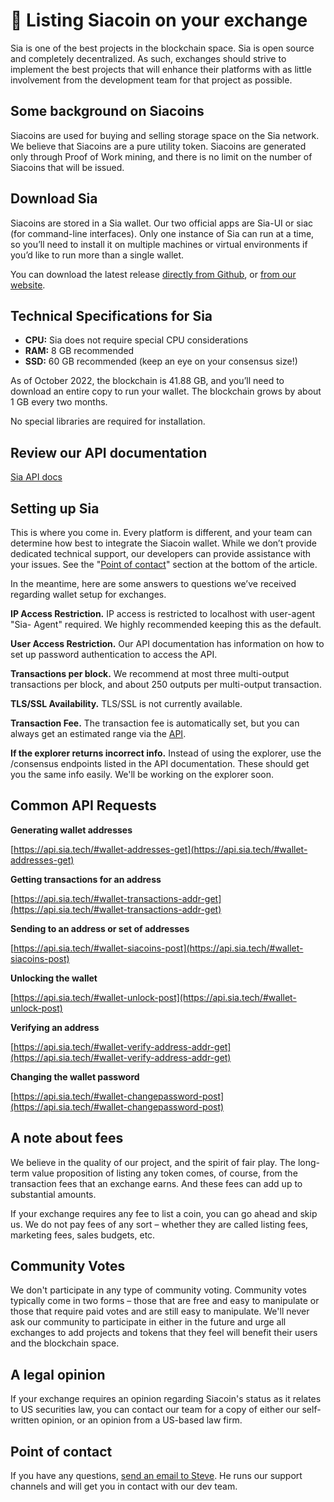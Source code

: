 # 🚧 Listing Siacoin on your exchange

Sia is one of the best projects in the blockchain space. Sia is open source and completely decentralized. As such, exchanges should strive to implement the best projects that will enhance their platforms with as little involvement from the development team for that project as possible.

## Some background on Siacoins

Siacoins are used for buying and selling storage space on the Sia network. We believe that Siacoins are a pure utility token. Siacoins are generated only through Proof of Work mining, and there is no limit on the number of Siacoins that will be issued.

## Download Sia

Siacoins are stored in a Sia wallet. Our two official apps are Sia-UI or siac (for command-line interfaces). Only one instance of Sia can run at a time, so you’ll need to install it on multiple machines or virtual environments if you’d like to run more than a single wallet.

You can download the latest release [directly from Github](https://github.com/SiaFoundation/siad/releases), or [from our website](https://sia.tech/get-started).

## Technical Specifications for Sia

* **CPU:** Sia does not require special CPU considerations
* **RAM:** 8 GB recommended
* **SSD:** 60 GB recommended (keep an eye on your consensus size!)

As of October 2022, the blockchain is 41.88 GB, and you’ll need to download an entire copy to run your wallet. The blockchain grows by about 1 GB every two months.

No special libraries are required for installation.

## Review our API documentation

[Sia API docs](https://api.sia.tech)

## Setting up Sia

This is where you come in. Every platform is different, and your team can determine how best to integrate the Siacoin wallet. While we don’t provide dedicated technical support, our developers can provide assistance with your issues. See the "[Point of contact](listing-siacoin-on-your-exchange.md#point-of-contact)" section at the bottom of the article.

In the meantime, here are some answers to questions we’ve received regarding wallet setup for exchanges.

**IP Access Restriction.** IP access is restricted to localhost with user-agent "Sia- Agent" required. We highly recommended keeping this as the default.

**User Access Restriction.** Our API documentation has information on how to set up password authentication to access the API.

**Transactions per block.** We recommend at most three multi-output transactions per block, and about 250 outputs per multi-output transaction.

**TLS/SSL Availability.** TLS/SSL is not currently available.

**Transaction Fee.** The transaction fee is automatically set, but you can always get an estimated range via the [API](https://api.sia.tech/#tpool-fee-get).

**If the explorer returns incorrect info.** Instead of using the explorer, use the /consensus endpoints listed in the API documentation. These should get you the same info easily. We'll be working on the explorer soon.

## Common API Requests

**Generating wallet addresses**

[https://api.sia.tech/#wallet-addresses-get](https://api.sia.tech/#wallet-addresses-get)

**Getting transactions for an address**

[https://api.sia.tech/#wallet-transactions-addr-get](https://api.sia.tech/#wallet-transactions-addr-get)

**Sending to an address or set of addresses**

[https://api.sia.tech/#wallet-siacoins-post](https://api.sia.tech/#wallet-siacoins-post)

**Unlocking the wallet**

[https://api.sia.tech/#wallet-unlock-post](https://api.sia.tech/#wallet-unlock-post)

**Verifying an address**

[https://api.sia.tech/#wallet-verify-address-addr-get](https://api.sia.tech/#wallet-verify-address-addr-get)

**Changing the wallet password**

[https://api.sia.tech/#wallet-changepassword-post](https://api.sia.tech/#wallet-changepassword-post)

## A note about fees

We believe in the quality of our project, and the spirit of fair play. The long-term value proposition of listing any token comes, of course, from the transaction fees that an exchange earns. And these fees can add up to substantial amounts.

If your exchange requires any fee to list a coin, you can go ahead and skip us. We do not pay fees of any sort – whether they are called listing fees, marketing fees, sales budgets, etc.

## Community Votes

We don't participate in any type of community voting. Community votes typically come in two forms – those that are free and easy to manipulate or those that require paid votes and are still easy to manipulate. We'll never ask our community to participate in either in the future and urge all exchanges to add projects and tokens that they feel will benefit their users and the blockchain space.

## A legal opinion

If your exchange requires an opinion regarding Siacoin's status as it relates to US securities law, you can contact our team for a copy of either our self-written opinion, or an opinion from a US-based law firm.

## Point of contact

If you have any questions, [send an email to Steve](mailto:steve@sia.tech). He runs our support channels and will get you in contact with our dev team.
